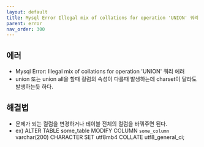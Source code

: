 ```yaml
---
layout: default
title: Mysql Error Illegal mix of collations for operation 'UNION' 쿼리 에러
parent: error
nav_order: 300
---
```


## 에러
* Mysql Error: Illegal mix of collations for operation 'UNION' 쿼리 에러
* union 또는 union all을 할때 컬럼의 속성이 다를때 발생하는데 charset이 달라도 발생하는듯 하다.

## 해결법
* 문제가 되는 컬럼을 변경하거나 테이블 전체의 컬럼을 바꿔주면 된다.
* ex) ALTER TABLE some_table MODIFY COLUMN `some_column` varchar(200) CHARACTER SET utf8mb4 COLLATE utf8_general_ci;